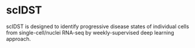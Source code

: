 # scIDST
scIDST is designed to identify progressive disease states of individual cells from single-cell/nuclei RNA-seq by weekly-supervised deep learning approach.  
